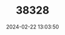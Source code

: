 ---
title: "38328"
category: "Inga bella"
draft: false
date: 2024-02-22 13:03:50
languages:
  Spanish; Castilian: ["Guaba"]
---